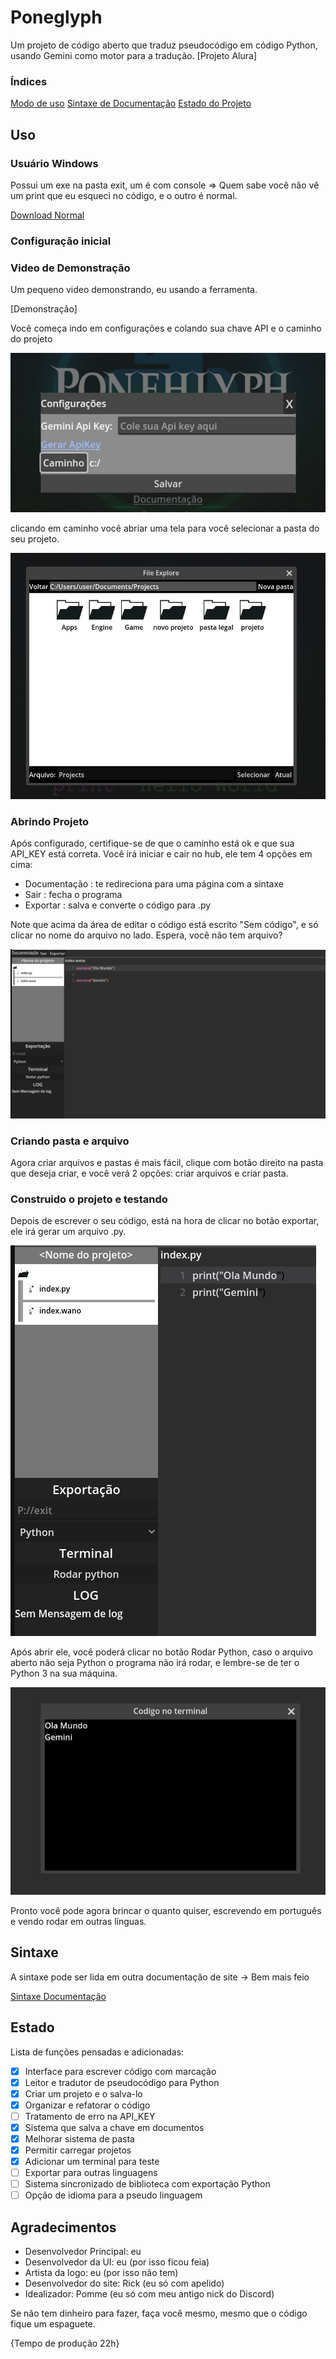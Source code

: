 # Poneglyph
Um projeto de código aberto que traduz pseudocódigo em código Python, usando Gemini como motor para a tradução. [Projeto Alura]

### Índices
<a href="#Uso">Modo de uso</a>
<a href="#Sintaxe">Sintaxe de Documentação</a>
<a href="#Estado">Estado do Projeto</a>
## Uso
### Usuário Windows
Possui um exe na pasta exit, um é com console => Quem sabe você não vê um print que eu esqueci no código, e o outro é normal.

[Download Normal](./exit/project.exe)

### Configuração inicial
### Video de Demonstração
Um pequeno video demonstrando, eu usando a ferramenta.

[Demonstração]

Você começa indo em configurações e colando sua chave API e o caminho do projeto

![ConfigurandoCentral](./Assets/Doc/novas/novo%20menu.jpg)

clicando em caminho você abriar uma tela para você selecionar a pasta do seu projeto.

![ConfigurandoCaminho](./Assets/Doc/novas/doc_folder.jpg)

### Abrindo Projeto
Após configurado, certifique-se de que o caminho está ok e que sua API_KEY está correta. Você irá iniciar e cair no hub, ele tem 4 opções em cima:

- Documentação : te redireciona para uma página com a sintaxe
- Sair : fecha o programa
- Exportar : salva e converte o código para .py

Note que acima da área de editar o código está escrito "Sem código", e só clicar no nome do arquivo no lado. Espera, você não tem arquivo?

![HubDoPrograma](./Assets/Doc/novas/novaui.jpg)

### Criando pasta e arquivo
Agora criar arquivos e pastas é mais fácil, clique com botão direito na pasta que deseja criar, e você verá 2 opções: criar arquivos e criar pasta.

### Construido o projeto e testando
Depois de escrever o seu código, está na hora de clicar no botão exportar, ele irá gerar um arquivo .py.

![Material](./Assets/Doc/novas/convert.jpg)

 Após abrir ele, você poderá clicar no botão Rodar Python, caso o arquivo aberto não seja Python o programa não irá rodar, e lembre-se de ter o Python 3 na sua máquina.

 ![Terminal](./Assets/Doc/novas/terminal%20com%20saida.jpg)

Pronto você pode agora brincar o quanto quiser, escrevendo em português e vendo rodar em outras línguas.   

## Sintaxe
A sintaxe pode ser lida em outra documentação de site -> Bem mais feio

<a href="https://brcrazycraft.github.io/Poneglyph-Doc/index.html">Sintaxe Documentação</a>

## Estado
Lista de funções pensadas e adicionadas:

- [x] Interface para escrever código com marcação
- [x] Leitor e tradutor de pseudocódigo para Python
- [x] Criar um projeto e o salva-lo
- [X] Organizar e refatorar o código
- [ ] Tratamento de erro na API_KEY
- [X] Sistema que salva a chave em documentos
- [X] Melhorar sistema de pasta
- [X] Permitir carregar projetos
- [X] Adicionar um terminal para teste
- [ ] Exportar para outras linguagens
- [ ] Sistema sincronizado de biblioteca com exportação Python
- [ ] Opção de idioma para a pseudo linguagem

## Agradecimentos
- Desenvolvedor Principal: eu
- Desenvolvedor da UI: eu (por isso ficou feia)
- Artista da logo: eu (por isso não tem)
- Desenvolvedor do site: Rick (eu só com apelido)
- Idealizador: Pomme (eu só com meu antigo nick do Discord)

Se não tem dinheiro para fazer, faça você mesmo, mesmo que o código fique um espaguete.

{Tempo de produção 22h}
